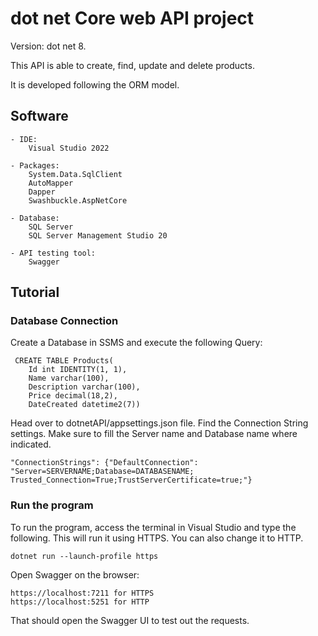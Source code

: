 # dot net Core web API project
Version: dot net 8. 

This API is able to create, find, update and delete products. 

It is developed following the ORM model.


## Software

	- IDE:
		Visual Studio 2022
  
	- Packages:
    	System.Data.SqlClient
		AutoMapper
    	Dapper
    	Swashbuckle.AspNetCore
      
	- Database:
		SQL Server
    	SQL Server Management Studio 20
     
	- API testing tool:
		Swagger	
  
## Tutorial
### Database Connection
Create a Database in SSMS and execute the following Query:

	 CREATE TABLE Products(
		Id int IDENTITY(1, 1),
		Name varchar(100),
		Description varchar(100),
		Price decimal(18,2),
		DateCreated datetime2(7))
  
Head over to dotnetAPI/appsettings.json file. 
Find the Connection String settings. 
Make sure to fill the Server name and Database name where indicated.
 
	"ConnectionStrings": {"DefaultConnection": "Server=SERVERNAME;Database=DATABASENAME;
 	Trusted_Connection=True;TrustServerCertificate=true;"}
### Run the program
To run the program, access the terminal in Visual Studio and type the following.
This will run it using HTTPS. You can also change it to HTTP.

	dotnet run --launch-profile https
  
Open Swagger on the browser:

	https://localhost:7211 for HTTPS
 	https://localhost:5251 for HTTP
That should open the Swagger UI to test out the requests.

